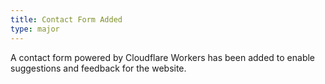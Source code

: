 ```yaml
---
title: Contact Form Added
type: major
---
```

A contact form powered by Cloudflare Workers has been added to enable suggestions and feedback for the website.
